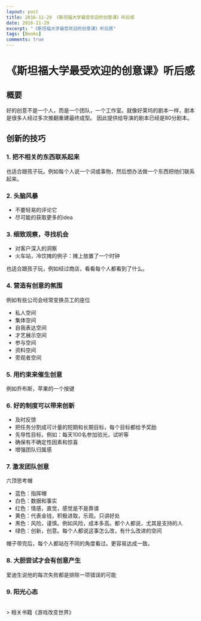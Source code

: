 ```yaml
---
layout: post
title: 2016-11-29 《斯坦福大学最受欢迎的创意课》听后感
date: 2016-11-29
excerpt: "《斯坦福大学最受欢迎的创意课》听后感"
tags: [Books]
comments: true
---
```


# 《斯坦福大学最受欢迎的创意课》听后感

## 概要
好的创意不是一个人，而是一个团队，一个工作室。就像好莱坞的剧本一样，剧本是很多人经过多次推翻重建最终成型。
因此提供给导演的剧本已经是80分剧本。

## 创新的技巧

### 1. 把不相关的东西联系起来

也适合跟孩子玩。例如每个人说一个词或事物，然后想办法做一个东西把他们联系起来。

### 2. 头脑风暴

- 不要轻易的评论它
- 尽可能的获取更多的idea

### 3. 细致观察，寻找机会

- 对客户深入的洞察
- 火车站，冷饮摊的例子：摊上放置了一个时钟

也适合跟孩子玩，例如经过商店，看看每个人都看到了什么。

### 4. 营造有创意的氛围

例如有些公司会经常变换员工的座位

- 私人空间
- 集体空间
- 自我表达空间
- 才艺展示空间
- 参与空间
- 资料空间
- 旁观者空间

### 5. 用约束来催生创意

例如乔布斯，苹果的一个按键

### 6. 好的制度可以带来创新

- 及时反馈
- 把任务分割成可计量的短期和长期目标，每个目标都给予奖励
- 先导性目标，例如：每天100名参加验光，试听等
- 确保有不确定性因素和惊喜
- 增强团队归属感

### 7. 激发团队创意

六顶思考帽

- 蓝色：指挥帽
- 白色：数据和事实
- 红色：情感，直觉，感觉是不是靠谱
- 黄色：代表金钱，积极进取，乐观。只讲好处
- 黑色：风险，谨慎。例如风险，成本多高。都个人都说，尤其是支持的人
- 绿色：创新，创意。每个人都说这事怎么改，有什么改进的空间

帽子带完后，每个人都站在不同的角度看过。更容易达成一致。

### 8. 大胆尝试才会有创意产生

爱迪生说他的每次失败都是排除一项错误的可能

### 9. 阳光心态

<br>
> 相关书籍《游戏改变世界》